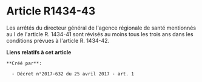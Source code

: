 # Article R1434-43

Les arrêtés du directeur général de l'agence régionale de santé mentionnés au I de l'article R. 1434-41 sont révisés au moins
tous les trois ans dans les conditions prévues à l'article R. 1434-42.

**Liens relatifs à cet article**

	**Créé par**:

	  - Décret n°2017-632 du 25 avril 2017 - art. 1
